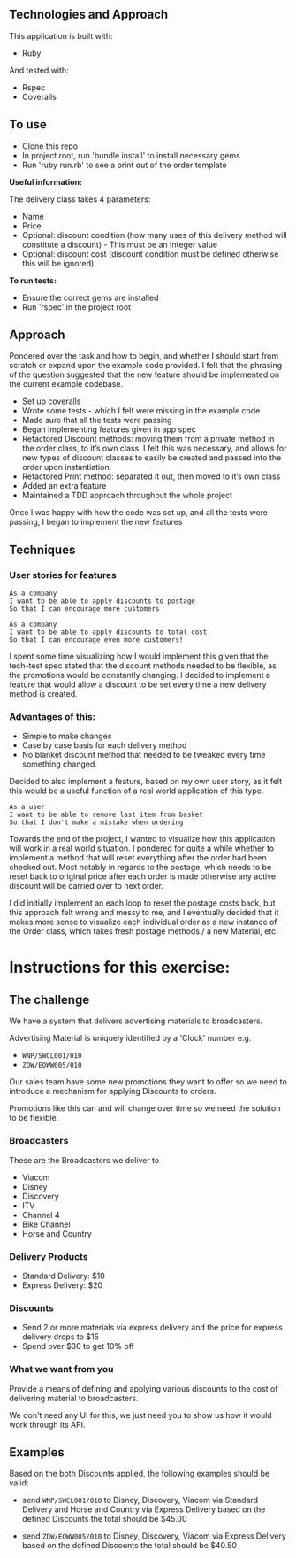 ## Technologies and Approach

This application is built with:
- Ruby

And tested with:
- Rspec
- Coveralls

## To use

- Clone this repo
- In project root, run 'bundle install' to install necessary gems
- Run 'ruby run.rb' to see a print out of the order template

**Useful information:**

The delivery class takes 4 parameters:
- Name
- Price
- Optional: discount condition (how many uses of this delivery method will constitute a discount) - This must be an Integer value
- Optional: discount cost (discount condition must be defined otherwise this will be ignored)

**To run tests:**

- Ensure the correct gems are installed
- Run 'rspec' in the project root

## Approach

Pondered over the task and how to begin, and whether I should start from scratch or expand upon the example code provided.  I felt that the phrasing of the question suggested that the new feature should be implemented on the current example codebase.

- Set up coveralls
- Wrote some tests - which I felt were missing in the example code  
- Made sure that all the tests were passing
- Began implementing features given in app spec
- Refactored Discount methods: moving them from a private method in the order class, to it’s own class.  I felt this was necessary, and allows for new types of discount classes to easily be created and passed into the order upon instantiation.
- Refactored Print method: separated it out, then moved to it’s own class
- Added an extra feature
- Maintained a TDD approach throughout the whole project

Once I was happy with how the code was set up, and all the tests were passing, I began to implement the new features

## Techniques

### User stories for features

```
As a company
I want to be able to apply discounts to postage
So that I can encourage more customers

As a company
I want to be able to apply discounts to total cost
So that I can encourage even more customers!
```

I spent some time visualizing how I would implement this given that the tech-test spec stated that the discount methods needed to be flexible, as the promotions would be constantly changing.  I decided to implement a feature that would allow a discount to be set every time a new delivery method is created.

### Advantages of this:  
- Simple to make changes
- Case by case basis for each delivery method
- No blanket discount method that needed to be tweaked every time something changed.

Decided to also implement a feature, based on my own user story, as it felt this would be a useful function of a real world application of this type.

```
As a user
I want to be able to remove last item from basket
So that I don't make a mistake when ordering
```

Towards the end of the project, I wanted to visualize how this application will work in a real world situation. I pondered for quite a while whether to implement a method that will reset everything after the order had been checked out. Most notably in regards to the postage, which needs to be reset back to original price after each order is made otherwise any active discount will be carried over to next order.

I did initially implement an each loop to reset the postage costs back, but this approach felt wrong and messy to me, and I eventually decided that it makes more sense to visualize each individual order as a new instance of the Order class, which takes fresh postage methods / a new Material, etc.


# Instructions for this exercise:  

## The challenge

We have a system that delivers advertising materials to broadcasters.

Advertising Material is uniquely identified by a 'Clock' number e.g.

* `WNP/SWCL001/010`
* `ZDW/EOWW005/010`

Our sales team have some new promotions they want to offer so
we need to introduce a mechanism for applying Discounts to orders.

Promotions like this can and will change over time so we need the solution to be flexible.

### Broadcasters

These are the Broadcasters we deliver to

* Viacom
* Disney
* Discovery
* ITV
* Channel 4
* Bike Channel
* Horse and Country


### Delivery Products

* Standard Delivery: $10
* Express Delivery: $20

### Discounts

* Send 2 or more materials via express delivery and the price for express delivery drops to $15
* Spend over $30 to get 10% off

### What we want from you

Provide a means of defining and applying various discounts to the cost of delivering material to broadcasters.

We don't need any UI for this, we just need you to show us how it would work through its API.

## Examples

Based on the both Discounts applied, the following examples should be valid:

* send `WNP/SWCL001/010` to Disney, Discovery, Viacom via Standard Delivery and Horse and Country via Express Delivery
    based on the defined Discounts the total should be $45.00

* send `ZDW/EOWW005/010` to Disney, Discovery, Viacom via Express Delivery
     based on the defined Discounts the total should be $40.50
